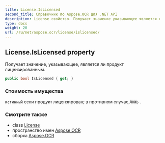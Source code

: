 ```yaml
---
title: License.IsLicensed
second_title: Справочник по Aspose.OCR для .NET API
description: License свойство. Получает значение указывающее является ли продукт лицензированным.
type: docs
weight: 20
url: /ru/net/aspose.ocr/license/islicensed/
---
```

## License.IsLicensed property

Получает значение, указывающее, является ли продукт лицензированным.

```csharp
public bool IsLicensed { get; }
```

### Стоимость имущества

`истинный` если продукт лицензирован; в противном случае,`ЛОЖЬ` .

### Смотрите также

* class [License](../)
* пространство имен [Aspose.OCR](../../license/)
* сборка [Aspose.OCR](../../../)


